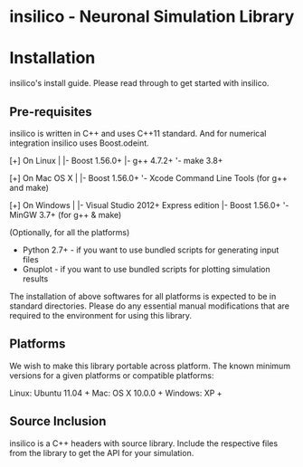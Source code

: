 insilico - Neuronal Simulation Library
======================================

Installation
============

insilico's install guide. Please read through to get started with insilico.

Pre-requisites
--------------

insilico is written in C++ and uses C++11 standard. And for numerical integration insilico uses Boost.odeint.

[+] On Linux
 |
 |- Boost 1.56.0+
 |- g++ 4.7.2+
 '- make 3.8+

[+] On Mac OS X
 |
 |- Boost 1.56.0+
 '- Xcode Command Line Tools (for g++ and make)

[+] On Windows
 |
 |- Visual Studio 2012+ Express edition
 |- Boost 1.56.0+
 '- MinGW 3.7+ (for g++ & make)

(Optionally, for all the platforms)
 - Python 2.7+ - if you want to use bundled scripts for generating input files
 - Gnuplot - if you want to use bundled scripts for plotting simulation results

The installation of above softwares for all platforms is expected to be in standard directories. Please do any essential manual modifications that are required to the environment for using this library.

Platforms
---------

We wish to make this library portable across platform. The known minimum versions for a given platforms or compatible platforms:

Linux:    Ubuntu 11.04 +
Mac:      OS X 10.0.0 +
Windows:  XP +

Source Inclusion
----------------

insilico is a C++ headers with source library. Include the respective files from the library to get the API for your simulation.
